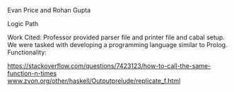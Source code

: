 Evan Price and Rohan Gupta

Logic Path

Work Cited:
Professor provided parser file and printer file and cabal setup. We were tasked with developing a programming language similar to Prolog.
Functionality:

https://stackoverflow.com/questions/7423123/how-to-call-the-same-function-n-times
www.zvon.org/other/haskell/Outputprelude/replicate_f.html
